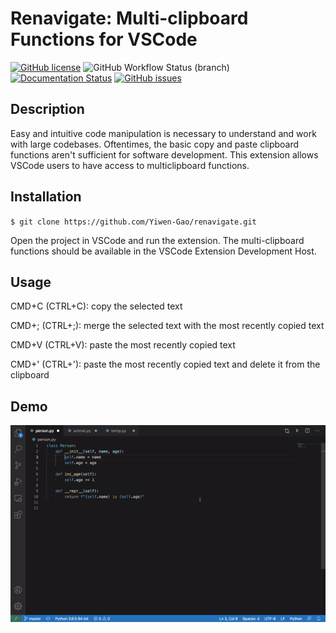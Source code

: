 # Renavigate: Multi-clipboard Functions for VSCode

[![GitHub license](https://img.shields.io/github/license/Yiwen-Gao/COMS4995)](https://github.com/Yiwen-Gao/COMS4995)
![GitHub Workflow Status (branch)](https://img.shields.io/github/workflow/status/Yiwen-Gao/renavigate/VSCode%20Extension%20CI/master)
[![Documentation Status](https://readthedocs.org/projects/renavigate/badge/?version=latest)](https://renavigate.readthedocs.io/en/latest/?badge=latest)
[![GitHub issues](https://img.shields.io/github/issues/Yiwen-Gao/COMS4995)](https://github.com/Yiwen-Gao/COMS4995/issues)

## Description
Easy and intuitive code manipulation is necessary to understand and work with large codebases. Oftentimes, the basic copy and paste clipboard functions aren't sufficient for software development. This extension allows VSCode users to have access to multiclipboard functions.

## Installation
`$ git clone https://github.com/Yiwen-Gao/renavigate.git`

Open the project in VSCode and run the extension. The multi-clipboard functions should be available in the VSCode Extension Development Host.

## Usage
CMD+C (CTRL+C): copy the selected text

CMD+; (CTRL+;): merge the selected text with the most recently copied text

CMD+V (CTRL+V): paste the most recently copied text

CMD+' (CTRL+'): paste the most recently copied text and delete it from the clipboard

## Demo
![demo](../demo.gif)